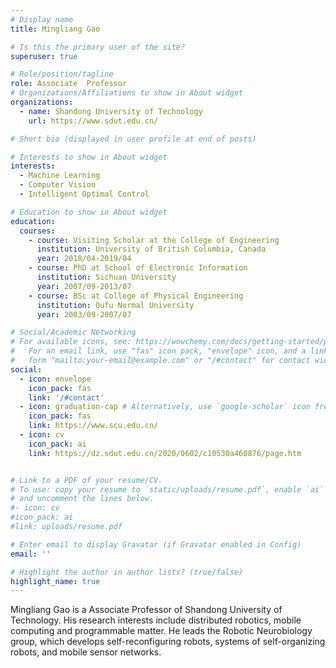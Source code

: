 ```yaml
---
# Display name
title: Mingliang Gao

# Is this the primary user of the site?
superuser: true

# Role/position/tagline
role: Associate  Professor 
# Organizations/Affiliations to show in About widget
organizations:
  - name: Shandong University of Technology
    url: https://www.sdut.edu.cn/

# Short bio (displayed in user profile at end of posts)

# Interests to show in About widget
interests:
  - Machine Learning
  - Computer Vision
  - Intelligent Optimal Control

# Education to show in About widget
education:
  courses:
    - course: Visiting Scholar at the College of Engineering
      institution: University of British Columbia, Canada
      year: 2018/04-2019/04
    - course: PhD at School of Electronic Information
      institution: Sichuan University
      year: 2007/09-2013/07
    - course: BSc at College of Physical Engineering
      institution: Qufu Normal University
      year: 2003/09-2007/07

# Social/Academic Networking
# For available icons, see: https://wowchemy.com/docs/getting-started/page-builder/#icons
#   For an email link, use "fas" icon pack, "envelope" icon, and a link in the
#   form "mailto:your-email@example.com" or "/#contact" for contact widget.
social:
  - icon: envelope
    icon_pack: fas
    link: '/#contact'
  - icon: graduation-cap # Alternatively, use `google-scholar` icon from `ai` icon pack
    icon_pack: fas
    link: https://www.scu.edu.cn/
  - icon: cv
    icon_pack: ai
    link: https://dz.sdut.edu.cn/2020/0602/c10530a460876/page.htm


# Link to a PDF of your resume/CV.
# To use: copy your resume to `static/uploads/resume.pdf`, enable `ai` icons in `params.toml`,
# and uncomment the lines below.
#- icon: cv
#icon_pack: ai
#link: uploads/resume.pdf

# Enter email to display Gravatar (if Gravatar enabled in Config)
email: ''

# Highlight the author in author lists? (true/false)
highlight_name: true
---
```


Mingliang Gao is a Associate  Professor of Shandong University of Technology. His research interests include distributed robotics, mobile computing and programmable matter. He leads the Robotic Neurobiology group, which develops self-reconfiguring robots, systems of self-organizing robots, and mobile sensor networks.




